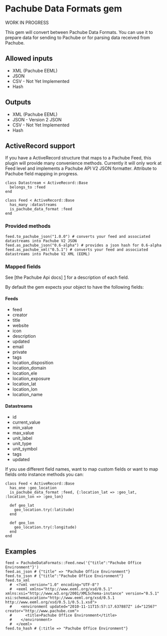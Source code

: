 Pachube Data Formats gem
========================

WORK IN PROGRESS

This gem will convert between Pachube Data Formats.
You can use it to prepare data for sending to Pachube or for parsing data received from Pachube.

Allowed inputs
--------------

 * XML (Pachube EEML)
 * JSON
 * CSV - Not Yet Implemented
 * Hash

Outputs
-------

 * XML (Pachube EEML)
 * JSON - Version 2 JSON
 * CSV - Not Yet Implemented
 * Hash

ActiveRecord support
--------------------

If you have a ActiveRecord structure that maps to a Pachube Feed, this plugin will provide many convenience methods.
Currently it will only work at Feed level and implements a Pachube API V2 JSON formatter.
Attribute to Pachube field mapping in progress.

    class Datastream < ActiveRecord::Base
      belongs_to :feed
    end

    class Feed < ActiveRecord::Base
      has_many :datastreams
      is_pachube_data_format :feed
    end

### Provided methods

    feed.to_pachube_json("1.0.0") # converts your feed and associated datastreams into Pachube V2 JSON
    feed.as_pachube_json("0.6-alpha") # provides a json hash for 0.6-alpha
    feed.as_pachube_xml("0.5.1") # converts your feed and associated datastreams into Pachube V2 XML (EEML)

### Mapped fields

See [the Pachube Api docs] [1] for a description of each field.

  [1]: http://api.pachube.com/v2/#data-structure "Pachube Api Docs"

By default the gem expects your object to have the following fields:

#### Feeds

 * feed
 * creator
 * title
 * website
 * icon
 * description
 * updated
 * email
 * private
 * tags
 * location_disposition
 * location_domain
 * location_ele
 * location_exposure
 * location_lat
 * location_lon
 * location_name

#### Datastreams

 * id
 * current_value
 * min_value
 * max_value
 * unit_label
 * unit_type
 * unit_symbol
 * tags
 * updated

If you use different field names, want to map custom fields or want to map fields onto instance methods you can:

    class Feed < ActiveRecord::Base
      has_one :geo_location
      is_pachube_data_format :feed, {:location_lat => :geo_lat, :location_lon => :geo_lon}

      def geo_lat
        geo_location.try(:latitude)
      end

      def geo_lon
        geo_location.try(:longitude)
      end
    end

Examples
--------

    feed = PachubeDataFormats::Feed.new('{"title":"Pachube Office Environment"}')
    feed.as_json # {"title" => "Pachube Office Environment"}
    feed.to_json # {"title":"Pachube Office Environment"}
    feed.to_xml
      #  <?xml version="1.0" encoding="UTF-8"?
      #  <eeml xmlns="http://www.eeml.org/xsd/0.5.1" xmlns:xsi="http://www.w3.org/2001/XMLSchema-instance" version="0.5.1" xsi:schemaLocation="http://www.eeml.org/xsd/0.5.1 http://www.eeml.org/xsd/0.5.1/0.5.1.xsd"> 
      #    <environment updated="2010-11-11T15:57:17.637887Z" id="12567" creator="http://www.pachube.com"> 
      #      <title>Pachube Office Environment</title>
      #    </environment>
      #  </eeml>
    feed.to_hash # {:title => "Pachube Office Environment"}

